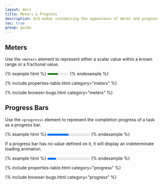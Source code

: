 ```yaml
---
layout: docs
title: Meters & Progress
description: HiQ makes customizing the appearance of meter and progress elements easier than ever. Just pass in a few custom properties and you're good to go.
toc: true
group: guide
---
```


## Meters

Use the `<meter>` element to represent either a scalar value within a known range or a fractional value.

{% example html %}
<meter value="5" min="0" max="10">5 out of 10</meter>
{% endexample %}

{% include properties-table.html category="meters" %}

{% include browser-bugs.html category="meters" %}

## Progress Bars

Use the `<progress>` element to represent the completion progress of a task as a progress bar.

{% example html %}
<progress value="50" max="100">progress</progress>
{% endexample %}

If a progress bar has no value defined on it, it will display an indeterminate loading animation.

{% example html %}
<progress>indeterminate progress</progress>
{% endexample %}

{% include properties-table.html category="progress" %}

{% include browser-bugs.html category="progress" %}
